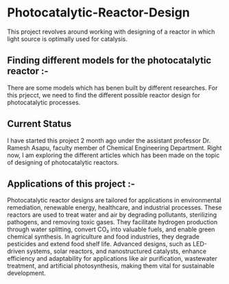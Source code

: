 # Photocatalytic-Reactor-Design
This project revolves around working with designing of a reactor in which light source is optimally used for catalysis.

## Finding different models for the photocatalytic reactor :- 
There are some models which has benen built by different researches.
For this prjecct, we need to find the different possible reactor design for photocatalytic processes.

## Current Status 
I have started this project 2 month ago under the assistant professor Dr. Ramesh Asapu, faculty member of Chemical Engineering Department. Right now, I am exploring the different articles which has been made on the topic of designing of photocatalytic reactors.

## Applications of this project :- 
Photocatalytic reactor designs are tailored for applications in environmental remediation, renewable energy, healthcare, and industrial processes. These reactors are used to treat water and air by degrading pollutants, sterilizing pathogens, and removing toxic gases. They facilitate hydrogen production through water splitting, convert CO₂ into valuable fuels, and enable green chemical synthesis. In agriculture and food industries, they degrade pesticides and extend food shelf life. Advanced designs, such as LED-driven systems, solar reactors, and nanostructured catalysts, enhance efficiency and adaptability for applications like air purification, wastewater treatment, and artificial photosynthesis, making them vital for sustainable development.
